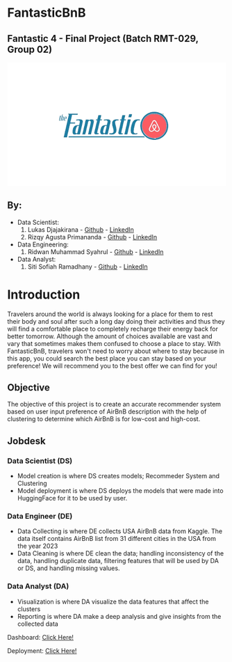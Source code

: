 # FantasticBnB
## Fantastic 4 - Final Project (Batch RMT-029, Group 02)

![logo](https://github.com/FTDS-assignment-bay/p2-final-project-fantastic-four/blob/main/f4_logo.png)

## By:
- Data Scientist:
    1. Lukas Djajakirana - [Github](https://github.com/lukasadk) - [LinkedIn](https://www.linkedin.com/in/lukas-adiwijaya-djajakirana-66b20720a/)
    2. Rizqy Agusta Primananda - [Github](https://github.com/rizqyagusta) - [LinkedIn](https://www.linkedin.com/in/rizqy-agusta-primananda-968a70141/)
- Data Engineering:
    1. Ridwan Muhammad Syahrul - [Github](https://github.com/RidwanMSyahrul) - [LinkedIn](https://www.linkedin.com/in/ridwan-muhammad-syahrul-4419ba300/)
- Data Analyst:
    1. Siti Sofiah Ramadhany - [Github](https://github.com/sofiahra) - [LinkedIn](https://www.linkedin.com/in/sofiah-ramadhany-85980a2aa/)


# Introduction
Travelers around the world is always looking for a place for them to rest their body and soul after such a long day doing their activities and thus they will find a comfortable place to completely recharge their energy back for better tomorrow. Although the amount of choices available are vast and vary that sometimes makes them confused to choose a place to stay. With FantasticBnB, travelers won't need to worry about where to stay because in this app, you could search the best place you can stay based on your preference! We will recommend you to the best offer we can find for you!

## Objective
The objective of this project is to create an accurate recommender system based on user input preference of AirBnB description with the help of clustering to determine which AirBnB is for low-cost and high-cost.


## Jobdesk
### Data Scientist (DS)
- Model creation is where DS creates models; Recommeder System and Clustering
- Model deployment is where DS deploys the models that were made into HuggingFace for it to be used by user.

### Data Engineer (DE)
- Data Collecting is where DE collects USA AirBnB data from Kaggle. The data itself contains AirBnB list from 31 different cities in the USA from the year 2023
- Data Cleaning is where DE clean the data; handling inconsistency of the data, handling duplicate data, filtering features that will be used by DA or DS, and handling missing values.

### Data Analyst (DA)
- Visualization is where DA visualize the data features that affect the clusters
- Reporting is where DA make a deep analysis and give insights from the collected data

Dashboard: [Click Here!](https://lookerstudio.google.com/reporting/10246f2e-ef11-4fb1-bd99-9dfefe9a0d69)

Deployment: [Click Here!]()